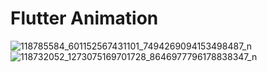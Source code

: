 # Flutter Animation

![118785584_601152567431101_7494269094153498487_n](https://user-images.githubusercontent.com/33843231/91882901-7b437980-eca5-11ea-9e34-6bd086d6ce25.png)
![118732052_1273075169701728_8646977796178838347_n](https://user-images.githubusercontent.com/33843231/91882926-81d1f100-eca5-11ea-9eb3-b3d155c966e0.png)
